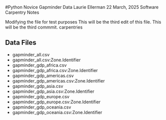 #Python Novice Gapminder Data
Laurie Ellerman
22 March, 2025
Software Carpentry Notes

Modifying the file for test purposes
This will be the third edit of this file. 
This will be the third commmit. 
carpentries

## Data Files

- gapminder_all.csv
- gapminder_all.csv:Zone.Identifier
- gapminder_gdp_africa.csv
- gapminder_gdp_africa.csv:Zone.Identifier
- gapminder_gdp_americas.csv
- gapminder_gdp_americas.csv:Zone.Identifier
- gapminder_gdp_asia.csv
- gapminder_gdp_asia.csv:Zone.Identifier
- gapminder_gdp_europe.csv
- gapminder_gdp_europe.csv:Zone.Identifier
- gapminder_gdp_oceania.csv
- gapminder_gdp_oceania.csv:Zone.Identifier
